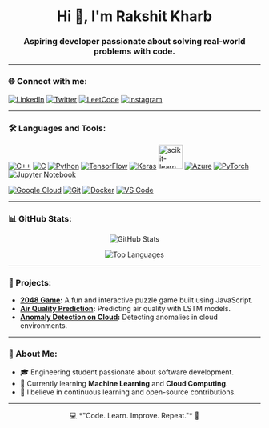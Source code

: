 <h1 align="center">Hi 👋, I'm Rakshit Kharb</h1>
<h3 align="center">Aspiring developer passionate about solving real-world problems with code.</h3>

---

### 🌐 Connect with me:
<p align="left">
<a href="[https://linkedin.com/in/your-profile](https://www.linkedin.com/in/rakshit-kharb-a23a05207/)" target="blank"><img align="center" src="https://img.icons8.com/fluency/48/000000/linkedin.png" alt="LinkedIn" /></a>
<a href="https://twitter.com/your-profile" target="blank"><img align="center" src="https://img.icons8.com/fluency/48/000000/twitter.png" alt="Twitter" /></a>
<a href="[https://leetcode.com/your-profile](https://leetcode.com/u/rakshitkharb/)" target="blank"><img align="center" src="[https://img.icons8.com/external-tal-revivo-bold-tal-revivo/48/000000/external-level-up-your-coding-skills-and-quickly-land-a-job-logo-bold-tal-revivo.png](https://cdn.iconscout.com/icon/free/png-256/free-leetcode-3521542-2944960.png)" alt="LeetCode" /></a>
<a href="[https://instagram.com/your-profile](https://www.instagram.com/rakshitkharb/)" target="blank"><img align="center" src="https://img.icons8.com/fluency/48/000000/instagram.png" alt="Instagram" /></a>
</p>

---

### 🛠️ Languages and Tools:

<p align="left"> <!-- Languages --> <a href="https://isocpp.org/" target="_blank"><img src="https://img.icons8.com/color/48/000000/c-plus-plus-logo.png" alt="C++"/></a> <a href="https://en.wikipedia.org/wiki/C_(programming_language)" target="_blank"><img src="https://img.icons8.com/color/48/000000/c-programming.png" alt="C"/></a> <a href="https://www.python.org/" target="_blank"><img src="https://img.icons8.com/color/48/000000/python--v1.png" alt="Python"/></a> <!-- ML Tools -->
<a href="https://www.tensorflow.org/" target="_blank"><img src="https://img.icons8.com/color/48/000000/tensorflow.png" alt="TensorFlow"/></a> <a href="https://keras.io/" target="_blank"><img src="https://img.icons8.com/color/48/000000/keras.png" alt="Keras"/></a> <a href="https://scikit-learn.org/" target="_blank"><img src="https://img.icons8.com/external-flat-icons-inmotus-design/67/external-Data-Science-data-science-flat-icons-inmotus-design.png" width="48" alt="scikit-learn"/></a> <a href="https://azure.microsoft.com/" target="_blank"><img src="https://img.icons8.com/fluency/48/000000/azure-1.png" alt="Azure"/></a> <a href="https://pytorch.org/" target="_blank"><img src="https://img.icons8.com/material-outlined/48/000000/pytorch.png" alt="PyTorch"/></a> <a href="https://jupyter.org/" target="_blank"><img src="https://img.icons8.com/color/48/000000/jupyter.png" alt="Jupyter Notebook"/></a>

<!-- Cloud and Tools -->
<a href="https://cloud.google.com/" target="_blank"><img src="https://img.icons8.com/color/48/000000/google-cloud.png" alt="Google Cloud"/></a> <a href="https://git-scm.com/" target="_blank"><img src="https://img.icons8.com/color/48/000000/git.png" alt="Git"/></a> <a href="https://www.docker.com/" target="_blank"><img src="https://img.icons8.com/color/48/000000/docker.png" alt="Docker"/></a> <a href="https://code.visualstudio.com/" target="_blank"><img src="https://img.icons8.com/color/48/000000/visual-studio-code-2019.png" alt="VS Code"/></a>

</p>

---

### 📊 GitHub Stats:
<p align="center">
  <img src="https://github-readme-stats.vercel.app/api?username=RakshitKharb&show_icons=true&theme=dark" alt="GitHub Stats"/>
</p>
<p align="center">
  <img src="https://github-readme-stats.vercel.app/api/top-langs/?username=RakshitKharb&layout=compact&theme=dark" alt="Top Languages"/>
</p>

---

### 🚀 Projects:
- **[2048 Game](https://github.com/RakshitKharb/2048-Game):** A fun and interactive puzzle game built using JavaScript.
- **[Air Quality Prediction](https://github.com/RakshitKharb/Air-Quality-Pred-using-LSTM):** Predicting air quality with LSTM models.
- **[Anomaly Detection on Cloud](https://github.com/RakshitKharb/Anomaly-Detection-on-Cloud):** Detecting anomalies in cloud environments.

---

### 🎯 About Me:
- 🎓 Engineering student passionate about software development.
- 🌱 Currently learning **Machine Learning** and **Cloud Computing**.
- 🎯 I believe in continuous learning and open-source contributions.

---
<p align="center">
  💻 *"Code. Learn. Improve. Repeat."* 🚀
</p>
